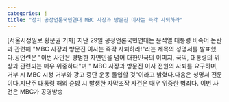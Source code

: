 ```yaml
---
categories: j
title: "정치 공정언론국민연대 MBC 사장과 방문진 이사는 즉각 사퇴하라"
---
```

[서울시정일보 황문권 기자] 지난 29일 공정언론국민연대는 윤석열 대통령 비속어 논란과 관련해 "MBC 사장과 방문진 이사는 즉각 사퇴하라!"라는 제목의 성명서를 발표했다.공언련은 "이번 사안은 평범한 자연인을 넘어 대한민국의 이미지, 국익, 대통령의 위상과 관련되는 매우 위중하다"며 " MBC 사장과 방문진 이사 전원의 사퇴를 요구하며, 거부 시 MBC 시청 거부와 광고 중단 운동 돌입할 것"이라고 밝혔다.다음은 성명서 전문이다.지난주 대통령 해외 순방 시 발생한 자막조작 사건은 매우 위중한 범죄다. 이번 사건은 MBC가 공영방송